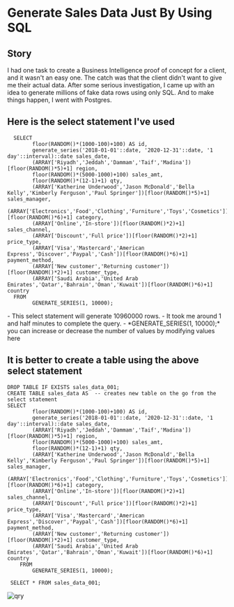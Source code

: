 # Generate Sales Data Just By Using SQL

## Story
<p>
I had one task to create a Business Intelligence proof of concept for a client, and it wasn't an easy one. The catch was that the client didn't want to give me their actual data. After some serious investigation, I came up with an idea to generate millions of fake data rows using only SQL. And to make things happen, I went with Postgres.
</p>

## Here is the select statement I've used

```
  SELECT
        floor(RANDOM()*(1000-100)+100) AS id,
        generate_series('2018-01-01'::date, '2020-12-31'::date, '1 day'::interval)::date sales_date,
        (ARRAY['Riyadh','Jeddah','Dammam','Taif','Madina'])[floor(RANDOM()*5)+1] region,
        floor(RANDOM()*(5000-1000)+100) sales_amt,
        floor(RANDOM()*(12-1)+1) qty,
        (ARRAY['Katherine Underwood','Jason McDonald','Bella Kelly','Kimberly Ferguson','Paul Springer'])[floor(RANDOM()*5)+1] sales_manager,
        (ARRAY['Electronics','Food','Clothing','Furniture','Toys','Cosmetics'])[floor(RANDOM()*6)+1] category,
        (ARRAY['Online','In-store'])[floor(RANDOM()*2)+1] sales_channel,
        (ARRAY['Discount','Full price'])[floor(RANDOM()*2)+1] price_type,
        (ARRAY['Visa','Mastercard','American Express','Discover','Paypal','Cash'])[floor(RANDOM()*6)+1] payment_method,
        (ARRAY['New customer','Returning customer'])[floor(RANDOM()*2)+1] customer_type,
        (ARRAY['Saudi Arabia','United Arab Emirates','Qatar','Bahrain','Oman','Kuwait'])[floor(RANDOM()*6)+1] country
  FROM 
        GENERATE_SERIES(1, 10000);
```
<p>
  - This select statement will generate 10960000 rows. 
  - It took me around 1 and half minutes to complete the query.  
  -  *GENERATE_SERIES(1, 10000);* you can increase or decrease the number of values by modifying values here
</p>

## It is better to create a table using the above select statement

```
DROP TABLE IF EXISTS sales_data_001;
CREATE TABLE sales_data AS  -- creates new table on the go from the select statement 
SELECT
        floor(RANDOM()*(1000-100)+100) AS id,
        generate_series('2018-01-01'::date, '2020-12-31'::date, '1 day'::interval)::date sales_date,
        (ARRAY['Riyadh','Jeddah','Dammam','Taif','Madina'])[floor(RANDOM()*5)+1] region,
        floor(RANDOM()*(5000-1000)+100) sales_amt,
        floor(RANDOM()*(12-1)+1) qty,
        (ARRAY['Katherine Underwood','Jason McDonald','Bella Kelly','Kimberly Ferguson','Paul Springer'])[floor(RANDOM()*5)+1] sales_manager,
        (ARRAY['Electronics','Food','Clothing','Furniture','Toys','Cosmetics'])[floor(RANDOM()*6)+1] category,
        (ARRAY['Online','In-store'])[floor(RANDOM()*2)+1] sales_channel,
        (ARRAY['Discount','Full price'])[floor(RANDOM()*2)+1] price_type,
        (ARRAY['Visa','Mastercard','American Express','Discover','Paypal','Cash'])[floor(RANDOM()*6)+1] payment_method,
        (ARRAY['New customer','Returning customer'])[floor(RANDOM()*2)+1] customer_type,
        (ARRAY['Saudi Arabia','United Arab Emirates','Qatar','Bahrain','Oman','Kuwait'])[floor(RANDOM()*6)+1] country
	FROM 
        GENERATE_SERIES(1, 10000);

 SELECT * FROM sales_data_001;       

```

![qry](https://user-images.githubusercontent.com/15865285/231485244-5cf21e21-b68a-4d57-bfae-5db9534ce360.png)

